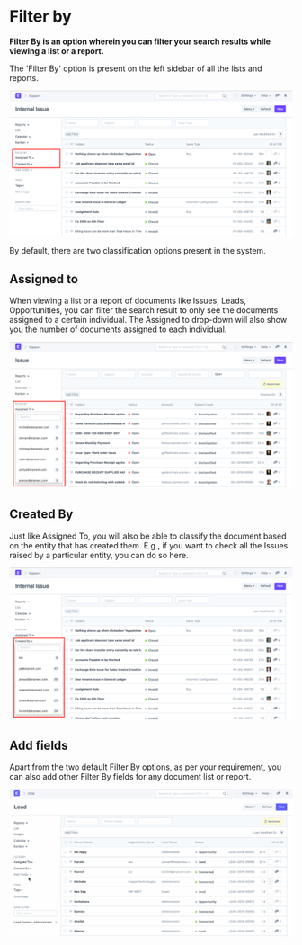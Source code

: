 
# Filter by



**Filter By is an option wherein you can filter your search results while viewing a list or a report.**


The 'Filter By' option is present on the left sidebar of all the lists and reports.


![Filter By](/files/using-filter-by-1.png)


By default, there are two classification options present in the system.


## Assigned to


When viewing a list or a report of documents like Issues, Leads, Opportunities, you can filter the search result to only see the documents assigned to a certain individual. The Assigned to drop-down will also show you the number of documents assigned to each individual.


![Filter By](/files/using-filter-by-2.png)


## Created By


Just like Assigned To, you will also be able to classify the document based on the entity that has created them. E.g., if you want to check all the Issues raised by a particular entity, you can do so here.


![Filter By](/files/using-filter-by-3.png)


## Add fields


Apart from the two default Filter By options, as per your requirement, you can also add other Filter By fields for any document list or report.


![Filter By](/files/using-filter-by-1.gif)




